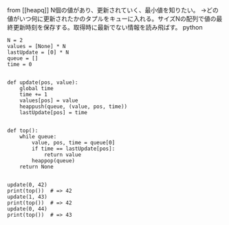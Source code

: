 
from [[heapq]]
N個の値があり、更新されていく、最小値を知りたい。
→どの値がいつ何に更新されたかのタプルをキューに入れる。サイズNの配列で値の最終更新時刻を保存する。取得時に最新でない情報を読み飛ばす。
python

```
N = 2
values = [None] * N
lastUpdate = [0] * N
queue = []
time = 0


def update(pos, value):
    global time
    time += 1
    values[pos] = value
    heappush(queue, (value, pos, time))
    lastUpdate[pos] = time


def top():
    while queue:
        value, pos, time = queue[0]
        if time == lastUpdate[pos]:
            return value
        heappop(queue)
    return None


update(0, 42)
print(top())  # => 42
update(1, 43)
print(top())  # => 42
update(0, 44)
print(top())  # => 43
```

